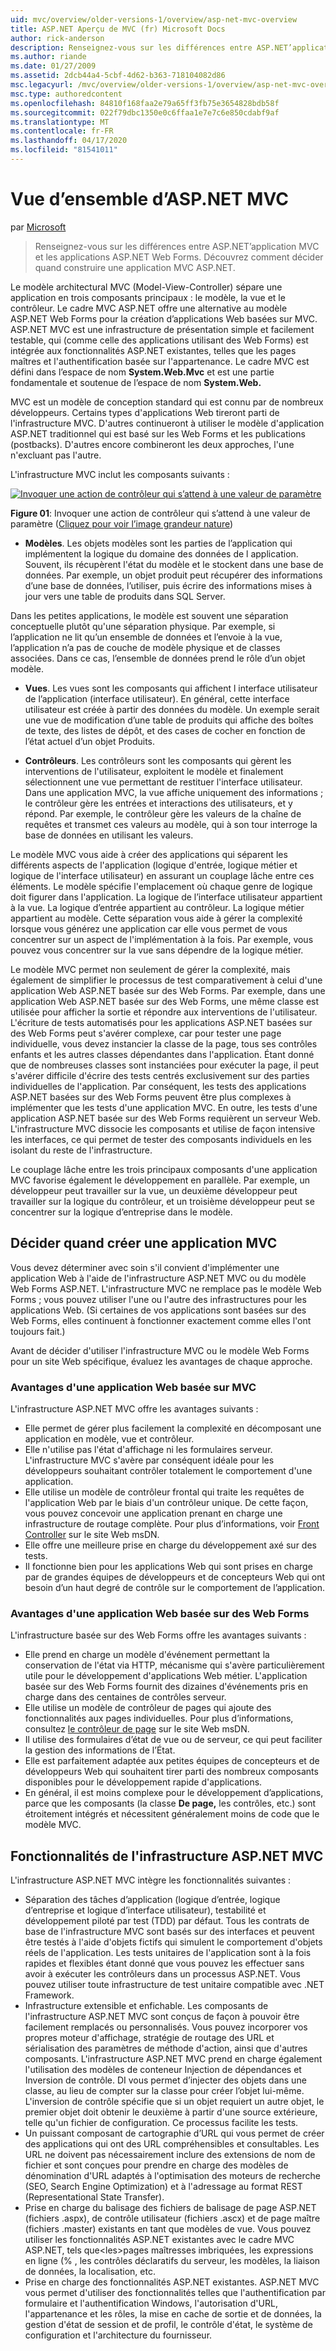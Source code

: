```yaml
---
uid: mvc/overview/older-versions-1/overview/asp-net-mvc-overview
title: ASP.NET Aperçu de MVC (fr) Microsoft Docs
author: rick-anderson
description: Renseignez-vous sur les différences entre ASP.NET’application MVC et les applications ASP.NET Web Forms. Découvrez comment décider quand construire une application MVC ASP.NET.
ms.author: riande
ms.date: 01/27/2009
ms.assetid: 2dcb44a4-5cbf-4d62-b363-718104082d86
msc.legacyurl: /mvc/overview/older-versions-1/overview/asp-net-mvc-overview
msc.type: authoredcontent
ms.openlocfilehash: 84810f168faa2e79a65ff3fb75e3654828bdb58f
ms.sourcegitcommit: 022f79dbc1350e0c6ffaa1e7e7c6e850cdabf9af
ms.translationtype: MT
ms.contentlocale: fr-FR
ms.lasthandoff: 04/17/2020
ms.locfileid: "81541011"
---
```

# <a name="aspnet-mvc-overview"></a>Vue d’ensemble d’ASP.NET MVC

par [Microsoft](https://github.com/microsoft)

> Renseignez-vous sur les différences entre ASP.NET’application MVC et les applications ASP.NET Web Forms. Découvrez comment décider quand construire une application MVC ASP.NET.

Le modèle architectural MVC (Model-View-Controller) sépare une application en trois composants principaux : le modèle, la vue et le contrôleur. Le cadre MVC ASP.NET offre une alternative au modèle ASP.NET Web Forms pour la création d’applications Web basées sur MVC. ASP.NET MVC est une infrastructure de présentation simple et facilement testable, qui (comme celle des applications utilisant des Web Forms) est intégrée aux fonctionnalités ASP.NET existantes, telles que les pages maîtres et l'authentification basée sur l'appartenance. Le cadre MVC est défini dans l’espace de nom **System.Web.Mvc** et est une partie fondamentale et soutenue de l’espace de nom **System.Web.**   
  
MVC est un modèle de conception standard qui est connu par de nombreux développeurs. Certains types d'applications Web tireront parti de l'infrastructure MVC. D'autres continueront à utiliser le modèle d'application ASP.NET traditionnel qui est basé sur les Web Forms et les publications (postbacks). D'autres encore combineront les deux approches, l'une n'excluant pas l'autre.   
  
L'infrastructure MVC inclut les composants suivants :

[![Invoquer une action de contrôleur qui s’attend à une valeur de paramètre](asp-net-mvc-overview/_static/image1.jpg)](asp-net-mvc-overview/_static/image1.png)

**Figure 01**: Invoquer une action de contrôleur qui s’attend à une valeur de paramètre ([Cliquez pour voir l’image grandeur nature](asp-net-mvc-overview/_static/image2.png))

- **Modèles**. Les objets modèles sont les parties de l’application qui implémentent la logique du domaine des données de l application. Souvent, ils récupèrent l'état du modèle et le stockent dans une base de données. Par exemple, un objet produit peut récupérer des informations d’une base de données, l’utiliser, puis écrire des informations mises à jour vers une table de produits dans SQL Server.

Dans les petites applications, le modèle est souvent une séparation conceptuelle plutôt qu'une séparation physique. Par exemple, si l’application ne lit qu’un ensemble de données et l’envoie à la vue, l’application n’a pas de couche de modèle physique et de classes associées. Dans ce cas, l’ensemble de données prend le rôle d’un objet modèle.

- **Vues**. Les vues sont les composants qui affichent l interface utilisateur de l’application (interface utilisateur). En général, cette interface utilisateur est créée à partir des données du modèle. Un exemple serait une vue de modification d’une table de produits qui affiche des boîtes de texte, des listes de dépôt, et des cases de cocher en fonction de l’état actuel d’un objet Produits.

- **Contrôleurs**. Les contrôleurs sont les composants qui gèrent les interventions de l'utilisateur, exploitent le modèle et finalement sélectionnent une vue permettant de restituer l'interface utilisateur. Dans une application MVC, la vue affiche uniquement des informations ; le contrôleur gère les entrées et interactions des utilisateurs, et y répond. Par exemple, le contrôleur gère les valeurs de la chaîne de requêtes et transmet ces valeurs au modèle, qui à son tour interroge la base de données en utilisant les valeurs.

Le modèle MVC vous aide à créer des applications qui séparent les différents aspects de l'application (logique d'entrée, logique métier et logique de l'interface utilisateur) en assurant un couplage lâche entre ces éléments. Le modèle spécifie l'emplacement où chaque genre de logique doit figurer dans l'application. La logique de l’interface utilisateur appartient à la vue. La logique d’entrée appartient au contrôleur. La logique métier appartient au modèle. Cette séparation vous aide à gérer la complexité lorsque vous générez une application car elle vous permet de vous concentrer sur un aspect de l'implémentation à la fois. Par exemple, vous pouvez vous concentrer sur la vue sans dépendre de la logique métier.   
  
Le modèle MVC permet non seulement de gérer la complexité, mais également de simplifier le processus de test comparativement à celui d'une application Web ASP.NET basée sur des Web Forms. Par exemple, dans une application Web ASP.NET basée sur des Web Forms, une même classe est utilisée pour afficher la sortie et répondre aux interventions de l'utilisateur. L'écriture de tests automatisés pour les applications ASP.NET basées sur des Web Forms peut s'avérer complexe, car pour tester une page individuelle, vous devez instancier la classe de la page, tous ses contrôles enfants et les autres classes dépendantes dans l'application. Étant donné que de nombreuses classes sont instanciées pour exécuter la page, il peut s'avérer difficile d'écrire des tests centrés exclusivement sur des parties individuelles de l'application. Par conséquent, les tests des applications ASP.NET basées sur des Web Forms peuvent être plus complexes à implémenter que les tests d'une application MVC. En outre, les tests d'une application ASP.NET basée sur des Web Forms requièrent un serveur Web. L'infrastructure MVC dissocie les composants et utilise de façon intensive les interfaces, ce qui permet de tester des composants individuels en les isolant du reste de l'infrastructure.   
  
Le couplage lâche entre les trois principaux composants d'une application MVC favorise également le développement en parallèle. Par exemple, un développeur peut travailler sur la vue, un deuxième développeur peut travailler sur la logique du contrôleur, et un troisième développeur peut se concentrer sur la logique d’entreprise dans le modèle.

## <a name="deciding-when-to-create-an-mvc-application"></a>Décider quand créer une application MVC

Vous devez déterminer avec soin s'il convient d'implémenter une application Web à l'aide de l'infrastructure ASP.NET MVC ou du modèle Web Forms ASP.NET. L'infrastructure MVC ne remplace pas le modèle Web Forms ; vous pouvez utiliser l'une ou l'autre des infrastructures pour les applications Web. (Si certaines de vos applications sont basées sur des Web Forms, elles continuent à fonctionner exactement comme elles l'ont toujours fait.)   
  
Avant de décider d'utiliser l'infrastructure MVC ou le modèle Web Forms pour un site Web spécifique, évaluez les avantages de chaque approche.

### <a name="advantages-of-an-mvc-based-web-application"></a>Avantages d'une application Web basée sur MVC

L'infrastructure ASP.NET MVC offre les avantages suivants :

- Elle permet de gérer plus facilement la complexité en décomposant une application en modèle, vue et contrôleur.
- Elle n'utilise pas l'état d'affichage ni les formulaires serveur. L'infrastructure MVC s'avère par conséquent idéale pour les développeurs souhaitant contrôler totalement le comportement d'une application.
- Elle utilise un modèle de contrôleur frontal qui traite les requêtes de l'application Web par le biais d'un contrôleur unique. De cette façon, vous pouvez concevoir une application prenant en charge une infrastructure de routage complète. Pour plus d’informations, voir [Front Controller](https://go.microsoft.com/fwlink/?LinkId=106357 "Contrôleur avant") sur le site Web msDN.
- Elle offre une meilleure prise en charge du développement axé sur des tests.
- Il fonctionne bien pour les applications Web qui sont prises en charge par de grandes équipes de développeurs et de concepteurs Web qui ont besoin d’un haut degré de contrôle sur le comportement de l’application.

### <a name="advantages-of-a-web-forms-based-web-application"></a>Avantages d'une application Web basée sur des Web Forms

L'infrastructure basée sur des Web Forms offre les avantages suivants :

- Elle prend en charge un modèle d'événement permettant la conservation de l'état via HTTP, mécanisme qui s'avère particulièrement utile pour le développement d'applications Web métier. L'application basée sur des Web Forms fournit des dizaines d'événements pris en charge dans des centaines de contrôles serveur.
- Elle utilise un modèle de contrôleur de pages qui ajoute des fonctionnalités aux pages individuelles. Pour plus d’informations, consultez [le contrôleur de page](https://go.microsoft.com/fwlink/?LinkId=106359 "Contrôleur de page") sur le site Web msDN.
- Il utilise des formulaires d’état de vue ou de serveur, ce qui peut faciliter la gestion des informations de l’État.
- Elle est parfaitement adaptée aux petites équipes de concepteurs et de développeurs Web qui souhaitent tirer parti des nombreux composants disponibles pour le développement rapide d'applications.
- En général, il est moins complexe pour le développement d’applications, parce que les composants (la classe **De page,** les contrôles, etc.) sont étroitement intégrés et nécessitent généralement moins de code que le modèle MVC.

## <a name="features-of-the-aspnet-mvc-framework"></a>Fonctionnalités de l'infrastructure ASP.NET MVC

L'infrastructure ASP.NET MVC intègre les fonctionnalités suivantes :

- Séparation des tâches d’application (logique d’entrée, logique d’entreprise et logique d’interface utilisateur), testabilité et développement piloté par test (TDD) par défaut. Tous les contrats de base de l'infrastructure MVC sont basés sur des interfaces et peuvent être testés à l'aide d'objets fictifs qui simulent le comportement d'objets réels de l'application. Les tests unitaires de l'application sont à la fois rapides et flexibles étant donné que vous pouvez les effectuer sans avoir à exécuter les contrôleurs dans un processus ASP.NET. Vous pouvez utiliser toute infrastructure de test unitaire compatible avec .NET Framework.
- Infrastructure extensible et enfichable. Les composants de l'infrastructure ASP.NET MVC sont conçus de façon à pouvoir être facilement remplacés ou personnalisés. Vous pouvez incorporer vos propres moteur d'affichage, stratégie de routage des URL et sérialisation des paramètres de méthode d'action, ainsi que d'autres composants. L'infrastructure ASP.NET MVC prend en charge également l'utilisation des modèles de conteneur Injection de dépendances et Inversion de contrôle. DI vous permet d’injecter des objets dans une classe, au lieu de compter sur la classe pour créer l’objet lui-même. L'inversion de contrôle spécifie que si un objet requiert un autre objet, le premier objet doit obtenir le deuxième à partir d'une source extérieure, telle qu'un fichier de configuration. Ce processus facilite les tests.
- Un puissant composant de cartographie d’URL qui vous permet de créer des applications qui ont des URL compréhensibles et consultables. Les URL ne doivent pas nécessairement inclure des extensions de nom de fichier et sont conçues pour prendre en charge des modèles de dénomination d'URL adaptés à l'optimisation des moteurs de recherche (SEO, Search Engine Optimization) et à l'adressage au format REST (Representational State Transfer).
- Prise en charge du balisage des fichiers de balisage de page ASP.NET (fichiers .aspx), de contrôle utilisateur (fichiers .ascx) et de page maître (fichiers .master) existants en tant que modèles de vue. Vous pouvez utiliser les fonctionnalités ASP.NET existantes avec le cadre MVC ASP.NET, tels que&lt;les&gt;pages maîtresses imbriquées, les expressions en ligne (% , les contrôles déclaratifs du serveur, les modèles, la liaison de données, la localisation, etc.
- Prise en charge des fonctionnalités ASP.NET existantes. ASP.NET MVC vous permet d'utiliser des fonctionnalités telles que l'authentification par formulaire et l'authentification Windows, l'autorisation d'URL, l'appartenance et les rôles, la mise en cache de sortie et de données, la gestion d'état de session et de profil, le contrôle d'état, le système de configuration et l'architecture du fournisseur.

